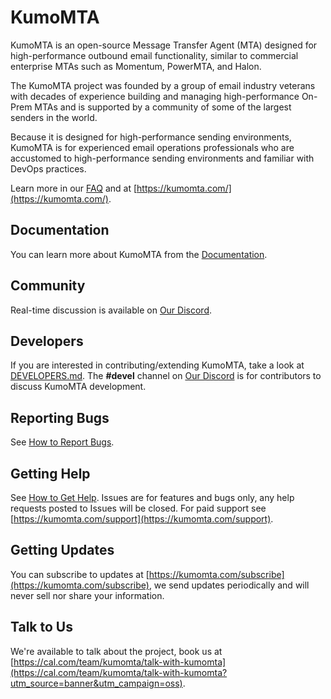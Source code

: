# KumoMTA

KumoMTA is an open-source Message Transfer Agent (MTA) designed for high-performance outbound email functionality, similar to commercial enterprise MTAs such as Momentum, PowerMTA, and Halon.

The KumoMTA project was founded by a group of email industry veterans with decades of experience building and managing high-performance On-Prem MTAs and is supported by a community of some of the largest senders in the world.

Because it is designed for high-performance sending environments, KumoMTA is for experienced email operations professionals who are accustomed to high-performance sending environments and familiar with DevOps practices.

Learn more in our [FAQ](https://docs.kumomta.com/faq/) and at [https://kumomta.com/](https://kumomta.com/).

## Documentation

You can learn more about KumoMTA from the [Documentation](https://docs.kumomta.com/).

## Community

Real-time discussion is available on [Our Discord](https://kumomta.com/discord).

## Developers

If you are interested in contributing/extending KumoMTA, take a look at
[DEVELOPERS.md](DEVELOPERS.md). The **#devel** channel on [Our Discord](https://kumomta.com/discord) is for contributors to discuss KumoMTA development.

## Reporting Bugs

See [How to Report Bugs](https://docs.kumomta.com/userguide/general/report/).

## Getting Help

See [How to Get Help](https://docs.kumomta.com/userguide/general/get_help/). Issues are for features and bugs only, any help requests posted to Issues will be closed. For paid support see [https://kumomta.com/support](https://kumomta.com/support).

## Getting Updates

You can subscribe to updates at [https://kumomta.com/subscribe](https://kumomta.com/subscribe), we send updates periodically and will never sell nor share your information.

## Talk to Us

We're available to talk about the project, book us at [https://cal.com/team/kumomta/talk-with-kumomta](https://cal.com/team/kumomta/talk-with-kumomta?utm_source=banner&utm_campaign=oss).
